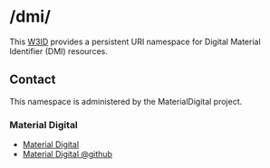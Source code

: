 # /dmi/
This [W3ID](https://w3id.org) provides a persistent URI namespace for Digital Material Identifier (DMI) resources.


## Contact
This namespace is administered by the MaterialDigital project.

### Material Digital  
* [Material Digital](https://www.materialdigital.de)  
* [Material Digital @github](https://github.com/materialdigital)
